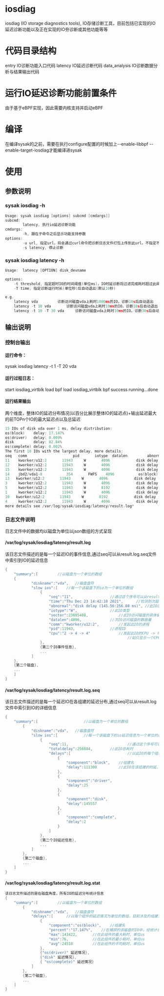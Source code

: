 # iosdiag
iosdiag (IO storage diagnostics tools), IO存储诊断工具，目前包括已实现的IO延迟诊断功能以及正在实现的IO夯诊断或其他功能等等

# 代码目录结构
entry          IO诊断功能入口代码
latency        IO延迟诊断代码
data_analysis  IO诊断数据分析与结果输出代码

# 运行IO延迟诊断功能前置条件
由于基于eBPF实现，因此需要内核支持并启动eBPF

# 编译
在编译sysak的之前，需要在执行configure配置的时候加上--enable-libbpf --enable-target-iosdiag才能编译进sysak

# 使用
## 参数说明
### sysak iosdiag -h
```c
Usage: sysak iosdiag [options] subcmd [cmdargs]]
subcmd:
		latency, 执行io延迟诊断功能
cmdargs:
		-h, 跟在子命令之后显示功能支持参数
options:
		-u url, 指定url，将会通过curl命令把诊断日志文件打包上传到此url，不指定不上传
		-s latency, 停止诊断
```
### sysak iosdiag latency -h
```c
Usage:  latency [OPTION] disk_devname

options:
	-t threshold, 指定超时IO的时间阈值(单位ms)，IO时延诊断将过滤完成耗时超过此阈值的IO(默认1000ms)
	-T time, 指定诊断运行时长(单位秒)后自动退出(默认10秒)

e.g.
	latency vda			诊断访问磁盘vda上耗时1000ms的IO，诊断10s后自动退出
	latency -t 10 vda		诊断访问磁盘vda上耗时10ms的IO，诊断10s后自动退出
	latency -t 10 -T 30 vda		诊断访问磁盘vda上耗时10ms的IO，诊断30s后自动退出
```
## 输出说明
### 控制台输出
#### 运行命令：
sysak iosdiag latency -t 1 -T 20 vda
#### 运行过程日志：
start iosdiag_virtblk load bpf
load iosdiag_virtblk bpf success
running...done
#### 运行结果输出
两个维度，整体IO的延迟分布情况(以百分比展示整体IO的延迟点)+输出延迟最大的前TOPn个IO的最大延迟点以及总延迟
```c
15 IOs of disk vda over 1 ms, delay distribution:
os(block)    delay: 17.147%
os(driver)   delay: 0.009%
disk         delay: 82.84%
os(complete) delay: 0.002%
The first 10 IOs with the largest delay, more details:
seq   comm                     pid       iotype  datalen         abnormal(delay:totaldelay)
11    kworker/u12:2       11943     W       4096            disk delay (145.56:256.88 ms)
12    kworker/u12:2       11943     W       4096            disk delay (145.46:256.66 ms)
15    kworker/u12:2       11943     W       4096            disk delay (217.39:217.51 ms)
14    jbd2/vda1-8           354       FWFS    4096           os(block) delay (143.42:152.93 ms)
13   kworker/u12:2       11943     W       4096            disk delay (145.05:145.30 ms)
3     kworker/u12:2       11943     W       4096            disk delay (113.80:114.00 ms)
5     kworker/u12:2       11943     W       8192            disk delay (112.97:113.14 ms)
1     kworker/u12:2       11943     W       4096            disk delay (111.79:111.96 ms)
10   kworker/u12:2       11943     W       8192            disk delay (111.62:111.78 ms)
4     kworker/u12:2       11943     W       4096            disk delay (111.11:111.30 ms)
more details see /var/log/sysak/iosdiag/latency/result.log*
```
### 日志文件说明
日志文件中的数据均以磁盘为单位以json数组的方式呈现
#### /var/log/sysak/iosdiag/latency/result.log
该日志文件描述的是每一个延迟IO的事件信息,通过seq可以从result.log.seq文件中索引到IO的延迟信息
```c
{
	"summary":[			//以磁盘为一个单位的数组
	{
			"diskname":"vda",	//磁盘盘符
			"slow ios":[	//每一个该磁盘下的io为一个单位的数组
				{
					"seq":"11",					//通过这个序号可以从result.log.seq中找到此IO的延迟分布
					"time":"Thu Dec 23 14:42:10 2021",		//检测到次超时IO的时间
					"abnormal":"disk delay (145.56:256.88 ms)",	//此IO的延迟最大的点(延迟最大的组件的延迟:总延迟)
					"iotype":"W",				//此IO类型
					"sector":23695488,				//此IO访问磁盘的具体偏移位置
					"datalen":4096,				//次IO访问磁盘的数据量
					"comm":"kworker/u12:2",			//发起此IO的进程
					"pid":11943,				//进程ID
					"cpu":"2 -> 4 -> 4"				//发起此IO的CPU -> 响应IO完成之后磁盘中断的CPU -> 磁盘IO完成后执行软中断的CPU
														//如只显示一个CPU编号，说明发起IO和执行中断的CPU相同,要注意也有磁盘是没有软中断流程的
				},
				{第二个IO事件信息},
				...
			]
	},
	{第二个磁盘},
	...
	]
}
```
#### /var/log/sysak/iosdiag/latency/result.log.seq
该日志文件描述的是每一个延迟IO在各组建的延迟分布,通过seq可以从result.log文件中索引到IO的详细信息
```c
{
	"summary":[						//以磁盘为一个单位的数组
		{
			"diskname":"vda",	//磁盘盘符
			"slow ios":[			//每一个该磁盘下的io延迟信息为一个单位的数组
				{
					"seq":11,							//通过这个序号可以从result.log中找到此IO的详细信息
					"totaldelay":256884,		//此IO总耗时
					"delays":[							//以此IO的每个组件的延迟情况为单位的数组，目前涉及的组建为：block、driver、disk、complete
						{
							"component":"block",	//组建名
							"delay":111300			//此IO在该组建的时延，单位us
						},
						{
							"component":"driver",
							"delay":25
						},
						{
							"component":"disk",
							"delay":145557
						},
						{
							"component":"complete",
							"delay":2
						}
					]
				},
				{第二个IO延迟信息},
				...
			]
		},
		{第二个磁盘},
		...
	]
}
```
#### /var/log/sysak/iosdiag/latency/result.log.stat
```c
该日志文件描述的是在磁盘角度，所有IO的延迟分布统计信息
{
	"summary":[			//以磁盘为一个单位的数组
		{
			"diskname":"vda",	//磁盘盘符
			"delays":[		//以每个组件的延迟情况为单位的数组，目前涉及的组建为：block、driver、disk、complete
				{
					"component":"os(block)",	//组建名
					"percent":"17.147%",	//在捕获的该磁盘的IO中，经统计在此组件耗时的百分比
					"max":143422,		//在此组件的最大耗时，单位us
					"min":76,			//在此组件的最小耗时，单位us
					"avg":24518			//在此组件的平均耗时，单位us
				},
				{"os(driver)" 延迟情况},
				{"disk" 延迟情况},
				{ "os(complete)" 延迟情况}
			]
		},
		{第二个磁盘},
		...
	]
}
```